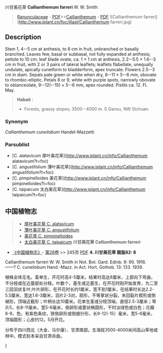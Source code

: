 川甘美花草 **Callianthemum farreri** W. W. Smith

> [Ranunculaceae](http://www.iplant.cn/info/Ranunculaceae?t=foc) - [PDF](http://www.iplant.cn/foc/pdf/Ranunculaceae.pdf)>>[Callianthemum](http://www.iplant.cn/info/Callianthemum?t=foc) - [PDF](http://www.iplant.cn/foc/pdf/Callianthemum.pdf)
![Callianthemum farreri](http://www.iplant.cn/foc/illast/Callianthemum farreri.jpg)

## Description

Stem 1, 4--5 cm at anthesis, to 8 cm in fruit, unbranched or basally branched. Leaves few, basal or subbasal, not fully expanded at anthesis; petiole to 10 cm; leaf blade ovate, ca. 1 × 1 cm at anthesis, 2.2--5.5 × 1.6--3 cm in fruit, with 2 or 3 pairs of lateral leaflets; leaflets flabellate, unequally undulate, apically cuneiform to bladderform, apex truncate. Flowers 2.5--3 cm in diam. Sepals pale green or white when dry, 8--11 × 5--6 mm, obovate to rhombic-elliptic. Petals 8 or 9, white with purple spots, narrowly obovate to oblanceolate, 9--12(--15) × 5--6 mm, apex rounded. Pistils ca. 12. Fl. May.
> **Habait** : 
>* Forests, grassy slopes; 3500--4000 m. S Gansu, NW Sichuan.

### Synonym
*Callianthemum cuneilobum* Handel-Mazzetti

### Parsublist

* [C.  alatavicum  厚叶美花草](http://www.iplant.cn/info/Callianthemum alatavicum?t=foc)
* [C.  angustifolium  薄叶美花草](http://www.iplant.cn/info/Callianthemum angustifolium?t=foc)
* [C.  pimpinelloides  美花草](http://www.iplant.cn/info/Callianthemum pimpinelloides?t=foc)
* [C.  taipaicum  太白美花草](http://www.iplant.cn/info/Callianthemum taipaicum?t=foc)
## 中国植物志

> * [厚叶美花草  C.  alatavicum](Callianthemum-alatavicum-厚叶美花草.md)
> * [薄叶美花草  C.  angustifolium](Callianthemum-angustifolium-薄叶美花草.md)
> * [美花草  C.  pimpinelloides](Callianthemum-pimpinelloides-美花草.md)
> * [太白美花草  C.  taipaicum](Callianthemum-taipaicum-太白美花草.md)
**川甘美花草 Callianthemum farreri**

* [《中国植物志》](http://www.iplant.cn/frps)- [第28卷](http://www.iplant.cn/frps/vol/28) >> 245页 [PDF](http://www.iplant.cn/frps/pdf/28/245.pdf)
**4. 川甘美花草 图版82: 8**

Callianthemum farreri W. W. Smith in Not. Bot. Gard. Edinb. 9: 90. 1916. ——? C. cuneilobum Hand.-Mazz. in Act. Hort. Gothob. 13: 133. 1939.

植株全体无毛。茎单生，开花时高4-5厘米，结果时高达8厘米，上部向下弯曲，不分枝或在近基部处分枝。叶数个，基生或近基生，在开花时刚开始发育，为二至三回羽状复叶;叶片卵形，在开花时长约1厘米，宽不到1厘米，在结果时长达2.2-5.5厘米，宽达1.6-3厘米，羽片2-3对，扇形，不等掌状分裂，末回裂片楔形或倒梯形，顶端近截形；叶柄长达10厘米。花单生茎或分枝顶端，直径2.5-3厘米；萼片5，长8-11毫米，宽5-6毫米，倒卵形或菱状椭圆形，干时淡绿色或白色；花瓣8-9，色，有紫色条纹，狭倒卵形或倒披针形，长9-12(-15）毫米，宽5-6毫米，顶端圆形；心皮约12。5月开花。

分布于四川西北（大金、马尔康）、甘肃南部。生海拔3500-4000米间高山草地或林中。模式标本采自甘肃舟曲。

}